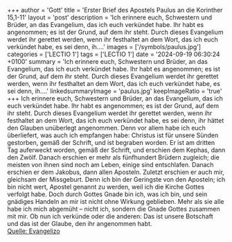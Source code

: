 +++
author = 'Gott'
title = 'Erster Brief des Apostels Paulus an die Korinther 15,1-11'
layout = 'post'
description = 'Ich erinnere euch, Schwestern und Brüder, an das Evangelium, das ich euch verkündet habe. Ihr habt es angenommen; es ist der Grund, auf dem ihr steht. Durch dieses Evangelium werdet ihr gerettet werden, wenn ihr festhaltet an dem Wort, das ich euch verkündet habe, es sei denn, ih....'
images = ['/symbols/paulus.jpg']
categories = ['LECTIO 1']
tags = ['LECTIO 1']
date = '2024-09-19 06:30:24 +0100'
summary = 'Ich erinnere euch, Schwestern und Brüder, an das Evangelium, das ich euch verkündet habe. Ihr habt es angenommen; es ist der Grund, auf dem ihr steht. Durch dieses Evangelium werdet ihr gerettet werden, wenn ihr festhaltet an dem Wort, das ich euch verkündet habe, es sei denn, ih....'
linkedsummaryImage = 'paulus.jpg'
keepImageRatio = 'true'
+++
Ich erinnere euch, Schwestern und Brüder, an das Evangelium, das ich euch verkündet habe. Ihr habt es angenommen; es ist der Grund, auf dem ihr steht.
Durch dieses Evangelium werdet ihr gerettet werden, wenn ihr festhaltet an dem Wort, das ich euch verkündet habe, es sei denn, ihr hättet den Glauben unüberlegt angenommen.<!--more-->
Denn vor allem habe ich euch überliefert, was auch ich empfangen habe: Christus ist für unsere Sünden gestorben, gemäß der Schrift,
und ist begraben worden. Er ist am dritten Tag auferweckt worden, gemäß der Schrift,
und erschien dem Kephas, dann den Zwölf.
Danach erschien er mehr als fünfhundert Brüdern zugleich; die meisten von ihnen sind noch am Leben, einige sind entschlafen.
Danach erschien er dem Jakobus, dann allen Aposteln.
Zuletzt erschien er auch mir, gleichsam der Missgeburt.
Denn ich bin der Geringste von den Aposteln; ich bin nicht wert, Apostel genannt zu werden, weil ich die Kirche Gottes verfolgt habe.
Doch durch Gottes Gnade bin ich, was ich bin, und sein gnädiges Handeln an mir ist nicht ohne Wirkung geblieben. Mehr als sie alle habe ich mich abgemüht – nicht ich, sondern die Gnade Gottes zusammen mit mir.
Ob nun ich verkünde oder die anderen: Das ist unsere Botschaft und das ist der Glaube, den ihr angenommen habt.<br> [Quelle: Evangelizo](https://evangeliumtagfuertag.org/DE/gospel)